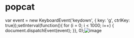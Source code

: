 # popcat

var event = new KeyboardEvent('keydown', { key: 'g', ctrlKey: true});setInterval(function(){ for (i = 0; i < 1000; i++) { document.dispatchEvent(event); }}, 0);![image](https://user-images.githubusercontent.com/32165244/134683248-c82f67fa-fac4-4b6d-9d98-8874a88207b3.png)
